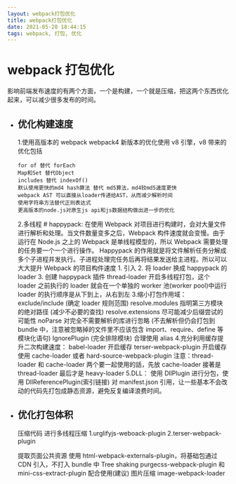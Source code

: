 ```yaml
---
layout: webpack打包优化
title: webpack打包优化
date: 2021-05-20 18:44:15
tags: webpack, 打包, 优化
---
```


# webpack 打包优化

影响前端发布速度的有两个方面，一个是构建，一个就是压缩，把这两个东西优化起来，可以减少很多发布的时间。

- ## 优化构建速度

  1.使用高版本的 webpack
  webpack4 新版本的优化使用 v8 引擎，v8 带来的优化包括

  ```
  for of 替代 forEach
  Map和Set 替代Object
  includes 替代 indexOf()
  默认使用更快的md4 hash算法 替代 md5算法，md4较md5速度更快
  webpack AST 可以直接从loader传递给AST，从而减少解析时间
  使用字符串方法替代正则表达式
  更高版本的node.js对原生js api和js数据结构做出进一步的优化
  ```

  2.多线程 # happypack:
  在使用 Webpack 对项目进行构建时，会对大量文件进行解析和处理。当文件数量变多之后，Webpack 构件速度就会变慢。由于运行在 Node.js 之上的 Webpack 是单线程模型的，所以 Webpack 需要处理的任务要一个一个进行操作。
  Happypack 的作用就是将文件解析任务分解成多个子进程并发执行。子进程处理完任务后再将结果发送给主进程。所以可以大大提升 Webpack 的项目构件速度 1. 引入 2. 将 loader 换成 happypack 的 loader 3. 创建 happypack 插件 thread-loader
  开启多线程打包，这个 loader 之前执行的 loader 就会在一个单独的 worker 池(worker pool)中运行 loader 的执行顺序是从下到上，从右到左 3.缩小打包作用域：
  exclude/include (确定 loader 规则范围)
  resolve.modules 指明第三方模块的绝对路径 (减少不必要的查找)
  resolve.extensions 尽可能减少后缀尝试的可能性
  noParse 对完全不需要解析的库进行忽略 (不去解析但仍会打包到 bundle 中，注意被忽略掉的文件里不应该包含 import、require、define 等模块化语句)
  IgnorePlugin (完全排除模块)
  合理使用 alias 4.充分利用缓存提升二次构建速度：
  babel-loader 开启缓存
  terser-webpack-plugin 开启缓存
  使用 cache-loader 或者 hard-source-webpack-plugin
  注意：thread-loader 和 cache-loader 两个要一起使用的話，先放 cache-loader 接著是 thread-loader 最后才是 heavy-loader
  5.DLL：
  使用 DllPlugin 进行分包，使用 DllReferencePlugin(索引链接) 对 manifest.json 引用，让一些基本不会改动的代码先打包成静态资源，避免反复编译浪费时间。

* ## 优化打包体积

  压缩代码
  进行多线程压缩
  1.urglifyjs-weboack-plugin
  2.terser-webpack-plugin

  提取页面公共资源
  使用 html-webpack-externals-plugin，将基础包通过 CDN 引入，不打入 bundle 中
  Tree shaking
  purgecss-webpack-plugin 和 mini-css-extract-plugin 配合使用(建议)
  图片压缩
  image-webpack-loader
